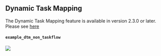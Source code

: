 ## Dynamic Task Mapping

The Dynamic Task Mapping feature is available in version 2.3.0 or later.
Please see [here](https://airflow.apache.org/docs/apache-airflow/2.3.0/concepts/dynamic-task-mapping.html)

#### `example_dtm_non_taskflow`

[![](https://user-images.githubusercontent.com/43136241/166611765-990b010c-6622-47d6-a92b-8434ed886cdd.png)](https://user-images.githubusercontent.com/43136241/166611765-990b010c-6622-47d6-a92b-8434ed886cdd.png)